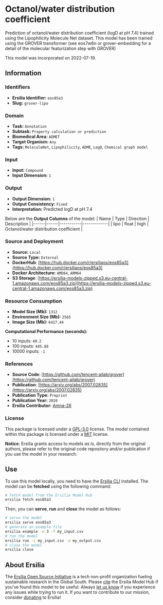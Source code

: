 # Octanol/water distribution coefficient

Prediction of octanol/water distribution coefficient (logD at pH 7.4) trained using the Lipophilicity Molecule Net dataset. This model has been trained using the GROVER transformer (see eos7w6n or grover-embedding for a detail of the molecular featurization step with GROVER)

This model was incorporated on 2022-07-19.


## Information
### Identifiers
- **Ersilia Identifier:** `eos85a3`
- **Slug:** `grover-lipo`

### Domain
- **Task:** `Annotation`
- **Subtask:** `Property calculation or prediction`
- **Biomedical Area:** `ADMET`
- **Target Organism:** `Any`
- **Tags:** `MoleculeNet`, `Lipophilicity`, `ADME`, `LogD`, `Chemical graph model`

### Input
- **Input:** `Compound`
- **Input Dimension:** `1`

### Output
- **Output Dimension:** `1`
- **Output Consistency:** `Fixed`
- **Interpretation:** Predicted logD at pH 7.4

Below are the **Output Columns** of the model:
| Name | Type | Direction | Description |
|------|------|-----------|-------------|
| lipo | float | high | Octanol/water distribution coefficient |


### Source and Deployment
- **Source:** `Local`
- **Source Type:** `External`
- **DockerHub**: [https://hub.docker.com/r/ersiliaos/eos85a3](https://hub.docker.com/r/ersiliaos/eos85a3)
- **Docker Architecture:** `AMD64`, `ARM64`
- **S3 Storage**: [https://ersilia-models-zipped.s3.eu-central-1.amazonaws.com/eos85a3.zip](https://ersilia-models-zipped.s3.eu-central-1.amazonaws.com/eos85a3.zip)

### Resource Consumption
- **Model Size (Mb):** `1312`
- **Environment Size (Mb):** `2565`
- **Image Size (Mb):** `6417.44`

**Computational Performance (seconds):**
- 10 inputs: `49.2`
- 100 inputs: `445.88`
- 10000 inputs: `-1`

### References
- **Source Code**: [https://github.com/tencent-ailab/grover](https://github.com/tencent-ailab/grover)
- **Publication**: [https://arxiv.org/abs/2007.02835](https://arxiv.org/abs/2007.02835)
- **Publication Type:** `Preprint`
- **Publication Year:** `2020`
- **Ersilia Contributor:** [Amna-28](https://github.com/Amna-28)

### License
This package is licensed under a [GPL-3.0](https://github.com/ersilia-os/ersilia/blob/master/LICENSE) license. The model contained within this package is licensed under a [MIT](LICENSE) license.

**Notice**: Ersilia grants access to models _as is_, directly from the original authors, please refer to the original code repository and/or publication if you use the model in your research.


## Use
To use this model locally, you need to have the [Ersilia CLI](https://github.com/ersilia-os/ersilia) installed.
The model can be **fetched** using the following command:
```bash
# fetch model from the Ersilia Model Hub
ersilia fetch eos85a3
```
Then, you can **serve**, **run** and **close** the model as follows:
```bash
# serve the model
ersilia serve eos85a3
# generate an example file
ersilia example -n 3 -f my_input.csv
# run the model
ersilia run -i my_input.csv -o my_output.csv
# close the model
ersilia close
```

## About Ersilia
The [Ersilia Open Source Initiative](https://ersilia.io) is a tech non-profit organization fueling sustainable research in the Global South.
Please [cite](https://github.com/ersilia-os/ersilia/blob/master/CITATION.cff) the Ersilia Model Hub if you've found this model to be useful. Always [let us know](https://github.com/ersilia-os/ersilia/issues) if you experience any issues while trying to run it.
If you want to contribute to our mission, consider [donating](https://www.ersilia.io/donate) to Ersilia!
